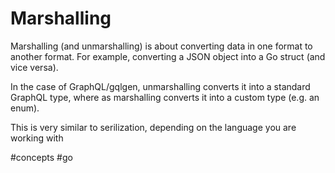 # Marshalling

Marshalling (and unmarshalling) is about converting data in one format to another format. For example, converting a JSON object into a Go struct (and vice versa).

In the case of GraphQL/gqlgen, unmarshalling converts it into a standard GraphQL type, where as marshalling converts it into a custom type (e.g. an enum).

This is very similar to serilization, depending on the language you are working with

#concepts
#go